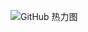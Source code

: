 ![GitHub 热力图](https://github-profile-summary-cards.vercel.app/api/cards/profile-details?username=RemainderTime&theme=vue) 
